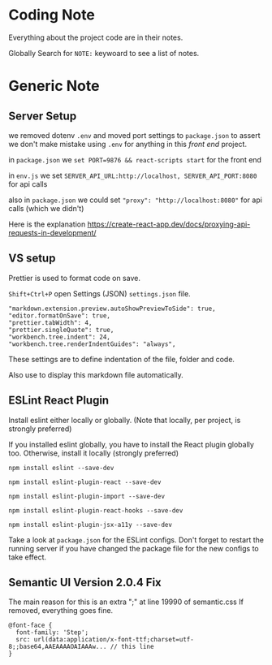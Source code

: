 # Coding Note

Everything about the project code are in their notes.

Globally Search for `NOTE:` keywoard to see a list of notes. 

# Generic Note

## Server Setup

we removed dotenv `.env` and moved port settings to `package.json` to assert we don't make mistake 
using `.env` for anything in this *front end* project.

in `package.json` we `set PORT=9876 && react-scripts start` for the front end

in `env.js` we set `SERVER_API_URL:http://localhost, SERVER_API_PORT:8080` for api calls

also in `package.json` we could set `"proxy": "http://localhost:8080"` for api calls (which we didn't)

Here is the explanation https://create-react-app.dev/docs/proxying-api-requests-in-development/
## VS setup

Prettier is used to format code on save.

`Shift+Ctrl+P` open Settings (JSON) `settings.json` file. 

```
"markdown.extension.preview.autoShowPreviewToSide": true,
"editor.formatOnSave": true,
"prettier.tabWidth": 4,
"prettier.singleQuote": true,
"workbench.tree.indent": 24,
"workbench.tree.renderIndentGuides": "always",
```
These settings are to define indentation of the file, folder and code.

Also use to display this markdown file automatically.

## ESLint React Plugin

Install eslint either locally or globally. (Note that locally, per project, is strongly preferred)

If you installed eslint globally, you have to install the React plugin globally too. Otherwise, install it locally (strongly preferred)

`npm install eslint --save-dev`

`npm install eslint-plugin-react --save-dev`

`npm install eslint-plugin-import --save-dev`

`npm install eslint-plugin-react-hooks --save-dev`

`npm install eslint-plugin-jsx-a11y --save-dev`

Take a look at `package.json` for the ESLint configs. Don't forget to restart the running server
if you have changed the package file for the new configs to take effect.
## Semantic UI Version 2.0.4 Fix

The main reason for this is an extra ";" at line 19990 of semantic.css
If removed, everything goes fine.

```
@font-face {
  font-family: 'Step';
  src: url(data:application/x-font-ttf;charset=utf-8;;base64,AAEAAAAOAIAAAw... // this line
}
```